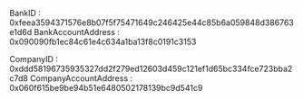 BankID : 0xfeea3594371576e8b07f5f75471649c246425e44c85b6a059848d386763e1d6d
BankAccountAddress : 0x090090fb1ec84c61e4c634a1ba13f8c0191c3153

CompanyID : 0xddd58196735935327dd2f279ed12603d459c121ef1d65bc334fce723bba2c7d8
CompanyAccountAddress : 0x060f615be9be94b51e6480502178139bc9d541c9


